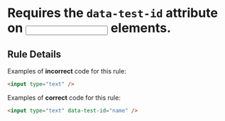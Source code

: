 # Requires the `data-test-id` attribute on <input> elements.

## Rule Details

Examples of **incorrect** code for this rule:

```html
<input type="text" />
```

Examples of **correct** code for this rule:

```html
<input type="text" data-test-id="name" />
```

